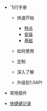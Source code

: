- 飞行手册

  - 快速开始

    - [特点](src/flight-manual/1.1特点.md)
    - [安装](src/flight-manual/1.2安装.md)
    - [基础](src/flight-manual/1.3基础.md)

  - 如何使用

  - 定制

  - 深入了解

  - 升级到1.0API

- 常用插件

- [快捷键记录](src/shortkeys.md)

